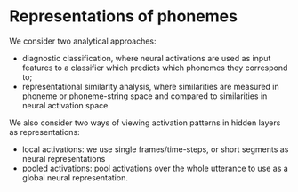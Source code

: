 # Representations of phonemes

We consider two analytical approaches:

- diagnostic classification, where neural activations are used as input features to a classifier which predicts which phonemes they 
  correspond to;
- representational similarity analysis, where similarities are measured in phoneme or phoneme-string space and compared to 
  similarities in neural activation space.
  
We also consider two ways of viewing activation patterns in hidden layers as representations:

- local activations: we use single frames/time-steps, or short segments as neural representations
- pooled activations: pool activations over the whole utterance to use as a global neural representation.

